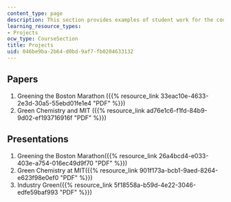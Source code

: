 ```yaml
---
content_type: page
description: This section provides examples of student work for the course.
learning_resource_types:
- Projects
ocw_type: CourseSection
title: Projects
uid: 046be9ba-2b64-d0bd-9af7-fb0204633132
---
```


Papers
------

1.  Greening the Boston Marathon ({{% resource_link 33eac10e-4633-2e3d-30a5-55ebd01fe1e4 "PDF" %}})
2.  Green Chemistry and MIT ({{% resource_link ad76e1c6-f1fd-84b9-9d02-ef193716916f "PDF" %}})

Presentations
-------------

1.  Greening the Boston Marathon({{% resource_link 26a4bcd4-e033-403e-a754-016ec49d9f70 "PDF" %}})
2.  Green Chemistry at MIT({{% resource_link 901f173a-bcb1-9aed-8264-e623f98e0ef0 "PDF" %}})
3.  Industry Green({{% resource_link 5f18558a-b59d-4e22-3046-edfe59baf993 "PDF" %}})